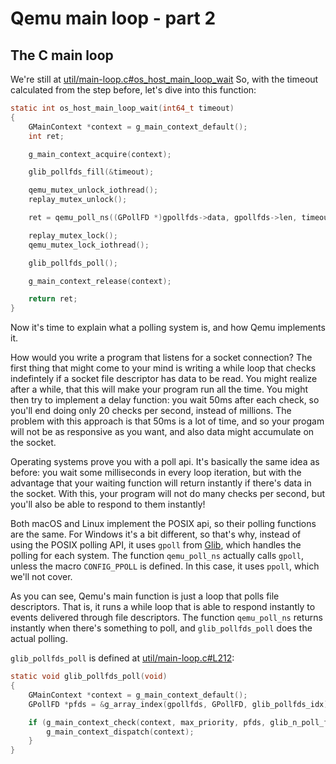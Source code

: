 Qemu main loop - part 2
================================================================================

The C main loop
--------------------------------------------------------------------------------
We're still at [util/main-loop.c#os_host_main_loop_wait](https://github.com/qemu/qemu/blob/stable-4.1/util/main-loop.c#L224)
So, with the timeout calculated from the step before, let's dive into this function:

```C
static int os_host_main_loop_wait(int64_t timeout)
{
    GMainContext *context = g_main_context_default();
    int ret;

    g_main_context_acquire(context);

    glib_pollfds_fill(&timeout);

    qemu_mutex_unlock_iothread();
    replay_mutex_unlock();

    ret = qemu_poll_ns((GPollFD *)gpollfds->data, gpollfds->len, timeout);

    replay_mutex_lock();
    qemu_mutex_lock_iothread();

    glib_pollfds_poll();

    g_main_context_release(context);

    return ret;
}
```

Now it's time to explain what a polling system is, and how Qemu implements it.

How would you write a program that listens for a socket connection? The first thing that might come to your mind is writing a while loop that checks indefintely if a socket file descriptor has data to be read. You might realize after a while, that this will make your program run all the time. You might then try to implement a delay function: you wait 50ms after each check, so you'll end doing only 20 checks per second, instead of millions. The problem with this approach is that 50ms is a lot of time, and so your progam will not be as responsive as you want, and also data might accumulate on the socket.

Operating systems prove you with a poll api. It's basically the same idea as before: you wait some milliseconds in every loop iteration, but with the advantage that your waiting function will return instantly if there's data in the socket. With this, your program will not do many checks per second, but you'll also be able to respond to them instantly!

Both macOS and Linux implement the POSIX api, so their polling functions are the same. For Windows it's a bit different, so that's why, instead of using the POSIX polling API, it uses `gpoll` from [Glib](https://developer.gnome.org/glib/), which handles the polling for each system. The function `qemu_poll_ns` actually calls `gpoll`, unless the macro `CONFIG_PPOLL` is defined. In this case, it uses `ppoll`, which we'll not cover.

As you can see, Qemu's main function is just a loop that polls file descriptors. That is, it runs a while loop that is able to respond instantly to events delivered through file descriptors. The function `qemu_poll_ns` returns instantly when there's something to poll, and `glib_pollfds_poll` does the actual polling. 

`glib_pollfds_poll` is defined at [util/main-loop.c#L212](https://github.com/qemu/qemu/blob/stable-4.1/util/main-loop.c#L212):

```C
static void glib_pollfds_poll(void)
{
    GMainContext *context = g_main_context_default();
    GPollFD *pfds = &g_array_index(gpollfds, GPollFD, glib_pollfds_idx);

    if (g_main_context_check(context, max_priority, pfds, glib_n_poll_fds)) {
        g_main_context_dispatch(context);
    }
}
```
